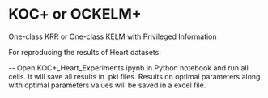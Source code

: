# KOC+ or OCKELM+
One-class KRR or One-class KELM with Privileged Information


For reproducing the results of Heart datasets:

-- Open KOC+_Heart_Experiments.ipynb in Python notebook and run all cells. It will save all results in .pkl files. Results on optimal parameters along with optimal parameters values will be saved in a excel file.   


